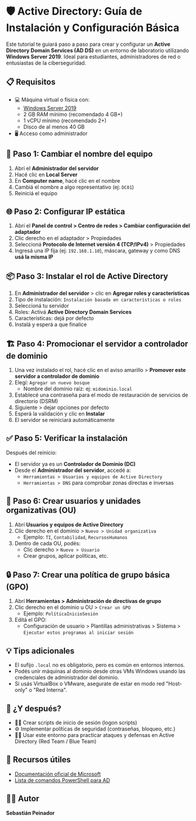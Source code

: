 # 🛡️ Active Directory: Guía de Instalación y Configuración Básica

Este tutorial te guiará paso a paso para crear y configurar un **Active Directory Domain Services (AD DS)** en un entorno de laboratorio utilizando **Windows Server 2019**. Ideal para estudiantes, administradores de red o entusiastas de la ciberseguridad.

## 📋 Requisitos
- 💻 Máquina virtual o física con:
  - [Windows Server 2019](https://archive.org/details/en_mftaah.com_windows_server_2019)
  - 2 GB RAM mínimo (recomendado 4 GB+)
  - 1 vCPU mínimo (recomendado 2+)
  - Disco de al menos 40 GB
- 🖥️ Acceso como administrador

## 🔧 Paso 1: Cambiar el nombre del equipo
1. Abrí el **Administrador del servidor**
2. Hacé clic en **Local Server**
3. En **Computer name**, hacé clic en el nombre
4. Cambiá el nombre a algo representativo (ej: `DC01`)
5. Reiniciá el equipo

## 🌐 Paso 2: Configurar IP estática
1. Abrí el **Panel de control > Centro de redes > Cambiar configuración del adaptador**
2. Clic derecho en el adaptador > Propiedades
3. Seleccioná **Protocolo de Internet versión 4 (TCP/IPv4)** > Propiedades
4. Ingresá una IP fija (ej: `192.168.1.10`), máscara, gateway y como DNS **usá la misma IP**

## 📦 Paso 3: Instalar el rol de Active Directory
1. En **Administrador del servidor** > clic en **Agregar roles y características**
2. Tipo de instalación: `Instalación basada en características o roles`
3. Seleccioná tu servidor
4. Roles: Activá **Active Directory Domain Services**
5. Características: dejá por defecto
6. Instalá y esperá a que finalice

## 🏗️ Paso 4: Promocionar el servidor a controlador de dominio
1. Una vez instalado el rol, hacé clic en el aviso amarillo > **Promover este servidor a controlador de dominio**
2. Elegí: `Agregar un nuevo bosque`
   - Nombre del dominio raíz: ej: `midominio.local`
3. Establecé una contraseña para el modo de restauración de servicios de directorio (DSRM)
4. Siguiente > dejar opciones por defecto
5. Esperá la validación y clic en **Instalar**
6. El servidor se reiniciará automáticamente

## ✅ Paso 5: Verificar la instalación
Después del reinicio:
- El servidor ya es un **Controlador de Dominio (DC)**
- Desde el **Administrador del servidor**, accedé a:
  - `Herramientas > Usuarios y equipos de Active Directory`
  - `Herramientas > DNS` para comprobar zonas directas e inversas

## 👤 Paso 6: Crear usuarios y unidades organizativas (OU)
1. Abrí **Usuarios y equipos de Active Directory**
2. Clic derecho en el dominio > `Nuevo > Unidad organizativa`
   - Ejemplo: `TI`, `Contabilidad`, `RecursosHumanos`
3. Dentro de cada OU, podés:
   - Clic derecho > `Nuevo > Usuario`
   - Crear grupos, aplicar políticas, etc.

## 🔒 Paso 7: Crear una política de grupo básica (GPO)
1. Abrí **Herramientas > Administración de directivas de grupo**
2. Clic derecho en el dominio u OU > `Crear un GPO`
   - Ejemplo: `PolíticaInicioSesión`
3. Editá el GPO:
   - Configuración de usuario > Plantillas administrativas > Sistema > `Ejecutar estos programas al iniciar sesión`

## 💡 Tips adicionales
- El sufijo `.local` no es obligatorio, pero es común en entornos internos.
- Podés unir máquinas al dominio desde otras VMs Windows usando las credenciales de administrador del dominio.
- Si usás VirtualBox o VMware, asegurate de estar en modo red "Host-only" o "Red Interna".

## 🧪 ¿Y después?
- 🧑‍💻 Crear scripts de inicio de sesión (logon scripts)
- ⚙️ Implementar políticas de seguridad (contraseñas, bloqueo, etc.)
- 🧑‍🏫 Usar este entorno para practicar ataques y defensas en Active Directory (Red Team / Blue Team)

## 📂 Recursos útiles
- [Documentación oficial de Microsoft](https://docs.microsoft.com/en-us/windows-server/)
- [Lista de comandos PowerShell para AD](https://docs.microsoft.com/en-us/powershell/module/addsadministration/)

## 🧑‍🔧 Autor
**Sebastián Peinador**
